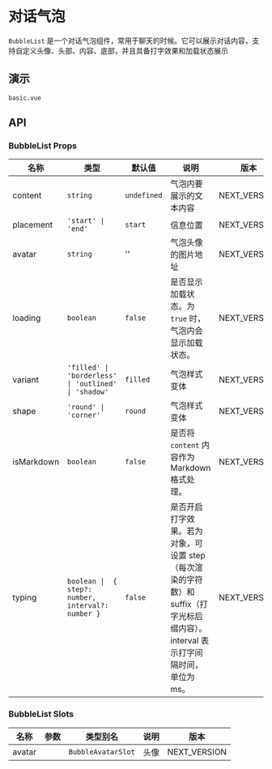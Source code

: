 # 对话气泡

`BubbleList` 是一个对话气泡组件，常用于聊天的时候。它可以展示对话内容，支持自定义头像、头部、内容、底部，并且具备打字效果和加载状态展示

## 演示

```demo
basic.vue
```

## API

### BubbleList Props

| 名称 | 类型 | 默认值 | 说明 | 版本 |
| --- | --- | --- | --- | --- |
| content | `string` | `undefined` | 气泡内要展示的文本内容 | NEXT_VERSION |
| placement | `'start' \| 'end'` | `start` | 信息位置 | NEXT_VERSION |
| avatar | `string` | '' | 气泡头像的图片地址 | NEXT_VERSION |
| loading | `boolean` | `false` | 是否显示加载状态。为 `true` 时，气泡内会显示加载状态。 | NEXT_VERSION |
| variant | `'filled' \| 'borderless' \| 'outlined' \| 'shadow'` | `filled` | 气泡样式变体 | NEXT_VERSION |
| shape | `'round' \| 'corner'` | `round` | 气泡样式变体 | NEXT_VERSION |
| isMarkdown | `boolean` | `false` | 是否将 `content` 内容作为 Markdown 格式处理。 | NEXT_VERSION |
| typing | `boolean \|  { step?: number, interval?: number }` | `false` | 是否开启打字效果。若为对象，可设置 step（每次渲染的字符数）和 suffix（打字光标后缀内容）。interval 表示打字间隔时间，单位为 ms。 | NEXT_VERSION |

### BubbleList Slots

| 名称   | 参数 | 类型别名           | 说明 | 版本         |
| ------ | ---- | ------------------ | ---- | ------------ |
| avatar |      | `BubbleAvatarSlot` | 头像 | NEXT_VERSION |
